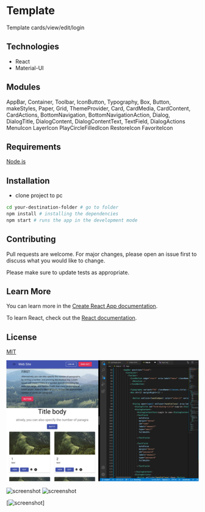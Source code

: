 # Template

Template cards/view/edit/login

## Technologies

- React
- Material-UI

## Modules
AppBar, Container, Toolbar, IconButton, Typography, Box, Button, makeStyles, Paper, Grid, ThemeProvider, Card, CardMedia, CardContent, CardActions, BottomNavigation, BottomNavigationAction, Dialog, DialogTitle, DialogContent, DialogContentText, TextField, DialogActions 
MenuIcon 
LayerIcon
PlayCircleFilledIcon
RestoreIcon
FavoriteIcon


## Requirements

[Node.js](https://nodejs.org/en/)


## Installation

- clone project to pc
```bash
cd your-destination-folder # go to folder
npm install # installing the dependencies
npm start # runs the app in the development mode
```


## Contributing
Pull requests are welcome. For major changes, please open an issue first to discuss what you would like to change.

Please make sure to update tests as appropriate.

## Learn More

You can learn more in the [Create React App documentation](https://facebook.github.io/create-react-app/docs/getting-started).

To learn React, check out the [React documentation](https://reactjs.org/).


## License
[MIT](https://choosealicense.com/licenses/mit/)

<img src ="Screenshot.jpg" width = _ height =_>

![screenshot](master/Screenshot.jpg)
![screenshot](/Screenshot.jpg)

[![screenshot](https://raw.githubusercontent.com/romankurnovskii/JS-frameworks-snippets/react_mui_0901/master/Screenshot.jpg "screenshot")]


